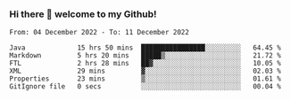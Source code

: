 ### Hi there 👋 welcome to my Github! 

<!--START_SECTION:waka-->

```text
From: 04 December 2022 - To: 11 December 2022

Java             15 hrs 50 mins  ████████████████░░░░░░░░░   64.45 %
Markdown         5 hrs 20 mins   █████▒░░░░░░░░░░░░░░░░░░░   21.72 %
FTL              2 hrs 28 mins   ██▓░░░░░░░░░░░░░░░░░░░░░░   10.05 %
XML              29 mins         ▓░░░░░░░░░░░░░░░░░░░░░░░░   02.03 %
Properties       23 mins         ▒░░░░░░░░░░░░░░░░░░░░░░░░   01.61 %
GitIgnore file   0 secs          ░░░░░░░░░░░░░░░░░░░░░░░░░   00.04 %
```

<!--END_SECTION:waka-->
